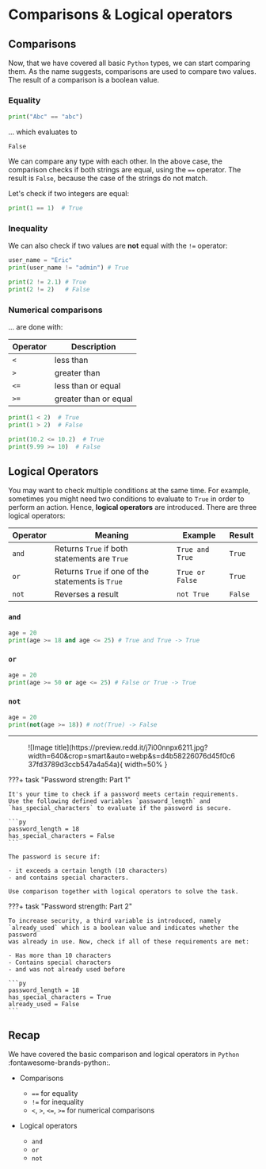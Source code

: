# Comparisons & Logical operators

## Comparisons

Now, that we have covered all basic `Python` types, we can start comparing them.
As the name suggests, comparisons are used to compare two values. The result 
of a comparison is a boolean value.

### Equality

```py
print("Abc" == "abc")
```

... which evaluates to

```
False
```

We can compare any type with each other. In the above case, the comparison 
checks if both strings are equal, using the `==` operator. The result is 
`False`, because the case of the strings do not match.

Let's check if two integers are equal:

```py
print(1 == 1)  # True
```

### Inequality

We can also check if two values are **not** equal with the `!=` operator:

```py
user_name = "Eric"
print(user_name != "admin") # True
```

```py
print(2 != 2.1) # True
print(2 != 2)   # False
```

### Numerical comparisons

... are done with:

| Operator | Description           |
|----------|-----------------------|
| `<`      | less than             |
| `>`      | greater than          |
| `<=`     | less than or equal    |
| `>=`     | greater than or equal |

```py
print(1 < 2)  # True
print(1 > 2)  # False

print(10.2 <= 10.2)  # True
print(9.99 >= 10)  # False
```

## Logical Operators

You may want to check multiple conditions at the same time. For example,
sometimes you might need two conditions to evaluate to `True` in 
order to perform an action. Hence, **logical operators** are introduced. 
There are three logical operators:

| Operator | Meaning                                           | Example         | Result  |
|----------|---------------------------------------------------|-----------------|---------|
| `and`    | Returns `True` if both statements are `True`      | `True and True` | `True`  |
| `or`     | Returns `True` if one of the statements is `True` | `True or False` | `True`  |
| `not`    | Reverses a result                                 | `not True`      | `False` |

### `and`

```py
age = 20
print(age >= 18 and age <= 25) # True and True -> True
```

### `or`

```py
age = 20
print(age >= 50 or age <= 25) # False or True -> True
```

### `not`

```py
age = 20
print(not(age >= 18)) # not(True) -> False
```

---

<figure markdown="span">
  ![Image title](https://preview.redd.it/j7i00nnpx6211.jpg?width=640&crop=smart&auto=webp&s=d4b58226076d45f0c637fd3789d3ccb547a4a54a){ width=50% }
</figure>

???+ task "Password strength: Part 1"

    It's your time to check if a password meets certain requirements. 
    Use the following defined variables `password_length` and 
    `has_special_characters` to evaluate if the password is secure.

    ```py
    password_length = 18
    has_special_characters = False
    ```

    The password is secure if:

    - it exceeds a certain length (10 characters)
    - and contains special characters.

    Use comparison together with logical operators to solve the task.

???+ task "Password strength: Part 2"

    To increase security, a third variable is introduced, namely 
    `already_used` which is a boolean value and indicates whether the password 
    was already in use. Now, check if all of these requirements are met:

    - Has more than 10 characters
    - Contains special characters
    - and was not already used before

    ```py
    password_length = 18
    has_special_characters = True
    already_used = False
    ```

## Recap

We have covered the basic comparison and logical operators in `Python` 
:fontawesome-brands-python:.

- Comparisons
    - `==` for equality
    - `!=` for inequality
    - `<`, `>`, `<=`, `>=` for numerical comparisons
  
- Logical operators
    - `and`
    - `or`
    - `not`